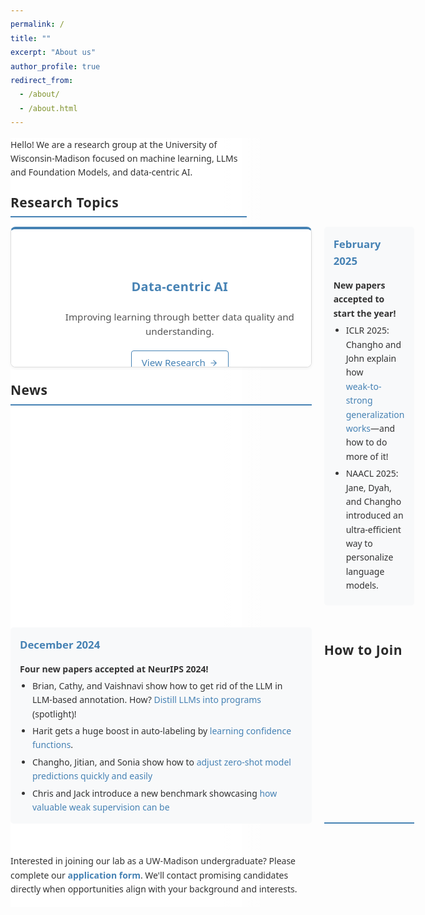 ```yaml
---
permalink: /
title: ""
excerpt: "About us"
author_profile: true
redirect_from:
  - /about/
  - /about.html
---
```


<!-- Background network image that follows scroll -->
<div class="network-background"></div>

<div class="main-content">
  <div style="margin-bottom: 15px;">
    <p>Hello! We are a research group at the University of Wisconsin-Madison focused on machine learning, LLMs and Foundation Models, and data-centric AI.</p>
  </div>

  <h2 style="margin-top: 20px; margin-bottom: 15px; border-bottom: 2px solid #4682B4; padding-bottom: 5px; font-weight: 700; letter-spacing: 0.5px;">Research Topics</h2>

  <div class="research-topics-grid">
    <!-- Card 1: Data-centric AI -->
    <a href="https://sprocketlab.github.io/publications/" class="research-topic-link">
      <div class="research-topic-card">
        <!-- This is the text content that shows by default -->
        <div class="card-text-content">
          <h3>Data-centric AI</h3>
          <p>Improving learning through better data quality and understanding.</p>
          <div class="view-research-button">
            View Research <svg xmlns="http://www.w3.org/2000/svg" width="14" height="14" viewBox="0 0 24 24" fill="none" stroke="currentColor" stroke-width="2" stroke-linecap="round" stroke-linejoin="round"><line x1="5" y1="12" x2="19" y2="12"></line><polyline points="12 5 19 12 12 19"></polyline></svg>
          </div>
        </div>
        
        <!-- This is the image content that shows on hover -->
        <div class="card-image-content">
          <div class="research-topic-image">
            <img src="/images/research_illustration/datacentric.png" alt="Data-centric AI" onerror="this.src='/images/research_illustration/datacentric.png'">
          </div>
          <h3>Data-centric AI</h3>
        </div>
      </div>
    </a>
    
    <!-- Card 2: Data- and Compute-Efficient Learning -->
    <a href="https://sprocketlab.github.io/publications/" class="research-topic-link">
      <div class="research-topic-card">
        <!-- This is the text content that shows by default -->
        <div class="card-text-content">
          <h3>Data- and Compute-Efficient Learning</h3>
          <p>Building models that require less data and computational resources.</p>
          <div class="view-research-button">
            View Research <svg xmlns="http://www.w3.org/2000/svg" width="14" height="14" viewBox="0 0 24 24" fill="none" stroke="currentColor" stroke-width="2" stroke-linecap="round" stroke-linejoin="round"><line x1="5" y1="12" x2="19" y2="12"></line><polyline points="12 5 19 12 12 19"></polyline></svg>
          </div>
        </div>
        
        <!-- This is the image content that shows on hover -->
        <div class="card-image-content">
          <div class="research-topic-image">
            <img src="/images/research_illustration/efficient-learning.png" alt="Data- and Compute-Efficient Learning" onerror="this.src='/images/research_illustration/efficient-learning.png'">
          </div>
          <h3>Data- and Compute-Efficient Learning</h3>
        </div>
      </div>
    </a>

    <!-- Card 3: Foundation Models -->
    <a href="https://sprocketlab.github.io/publications/" class="research-topic-link">
      <div class="research-topic-card">
        <!-- This is the text content that shows by default -->
        <div class="card-text-content">
          <h3>Foundation Models</h3>
          <p>Foundation models and their applications to scientific problems.</p>
          <div class="view-research-button">
            View Research <svg xmlns="http://www.w3.org/2000/svg" width="14" height="14" viewBox="0 0 24 24" fill="none" stroke="currentColor" stroke-width="2" stroke-linecap="round" stroke-linejoin="round"><line x1="5" y1="12" x2="19" y2="12"></line><polyline points="12 5 19 12 12 19"></polyline></svg>
          </div>
        </div>
        
        <!-- This is the image content that shows on hover -->
        <div class="card-image-content">
          <div class="research-topic-image">
            <img src="/images/research_illustration/foundation-models.png" alt="Foundation Models" onerror="this.src='/images/research_illustration/foundation-models.png'">
          </div>
          <h3>Foundation Models</h3>
        </div>
      </div>
    </a>
    
    <!-- Card 4: Weak Supervision -->
    <a href="https://sprocketlab.github.io/publications/" class="research-topic-link">
      <div class="research-topic-card">
        <!-- This is the text content that shows by default -->
        <div class="card-text-content">
          <h3>Weak Supervision</h3>
          <p>Learning with limited or noisy supervision.</p>
          <div class="view-research-button">
            View Research <svg xmlns="http://www.w3.org/2000/svg" width="14" height="14" viewBox="0 0 24 24" fill="none" stroke="currentColor" stroke-width="2" stroke-linecap="round" stroke-linejoin="round"><line x1="5" y1="12" x2="19" y2="12"></line><polyline points="12 5 19 12 12 19"></polyline></svg>
          </div>
        </div>
        
        <!-- This is the image content that shows on hover -->
        <div class="card-image-content">
          <div class="research-topic-image">
            <img src="/images/research_illustration/weak-supervision.png" alt="Weak Supervision" onerror="this.src='/images/research_illustration/weak-supervision.png'">
          </div>
          <h3>Weak Supervision</h3>
        </div>
      </div>
    </a>
  </div>

  <h2 style="margin-top: 20px; margin-bottom: 15px; border-bottom: 2px solid #4682B4; padding-bottom: 5px; font-weight: 700; letter-spacing: 0.5px;">News</h2>

  <div style="margin-bottom: 15px; background-color: #f8f9fa; padding: 15px; border-radius: 5px;">
    <h3 style="color: #4682B4; margin-bottom: 8px; font-size: 1.2em; margin-top: 0; font-weight: 600;">February 2025</h3>
    <p style="font-weight: 600; margin-bottom: 5px;">New papers accepted to start the year!</p>
    <ul style="padding-left: 20px; margin-top: 5px; margin-bottom: 0;">
      <li style="margin-bottom: 5px;">ICLR 2025: Changho and John explain how <a href="https://arxiv.org/pdf/2412.03881?" target="_blank">weak-to-strong generalization works</a>—and how to do more of it!</li>
      <li style="margin-bottom: 5px;">NAACL 2025: Jane, Dyah, and Changho introduced an ultra-efficient way to personalize language models.</li>
    </ul>
  </div>

  <div style="margin-bottom: 15px; background-color: #f8f9fa; padding: 15px; border-radius: 5px;">
    <h3 style="color: #4682B4; margin-bottom: 8px; font-size: 1.2em; margin-top: 0; font-weight: 600;">December 2024</h3>
    <p style="font-weight: 600; margin-bottom: 5px;">Four new papers accepted at NeurIPS 2024!</p>
    <ul style="padding-left: 20px; margin-top: 5px; margin-bottom: 0;">
      <li style="margin-bottom: 5px;">Brian, Cathy, and Vaishnavi show how to get rid of the LLM in LLM-based annotation. How? <a href="https://arxiv.org/pdf/2407.11004" target="_blank">Distill LLMs into programs</a> (spotlight)!</li>
      <li style="margin-bottom: 5px;">Harit gets a huge boost in auto-labeling by <a href="https://arxiv.org/pdf/2404.16188" target="_blank">learning confidence functions</a>.</li>
      <li style="margin-bottom: 5px;">Changho, Jitian, and Sonia show how to <a href="https://arxiv.org/pdf/2404.08461" target="_blank">adjust zero-shot model predictions quickly and easily</a></li>
      <li style="margin-bottom: 0;">Chris and Jack introduce a new benchmark showcasing <a href="https://arxiv.org/pdf/2501.07727" target="_blank">how valuable weak supervision can be</a></li>
    </ul>
  </div>

  <h2 style="margin-top: 20px; margin-bottom: 15px; border-bottom: 2px solid #4682B4; padding-bottom: 5px; font-weight: 700; letter-spacing: 0.5px;">How to Join</h2>

  <p>Interested in joining our lab as a UW-Madison undergraduate? Please complete our <a href="https://forms.gle/8dxCSvtiBYdB3EGDA" style="font-weight: bold; color: #4682B4;">application form</a>. We'll contact promising candidates directly when opportunities align with your background and interests.</p>
</div> <!-- Close main-content div -->

<style>
/* Network background styling */
.network-background {
  position: fixed;
  top: 0;
  right: 0;
  width: 50%;
  height: 100%;
  background-image: url('/images/nn_side.png'); /* Update this path to your network image */
  background-size: cover;
  background-position: left center;
  z-index: -1;
  opacity: 0.8;
  pointer-events: none; /* Makes the div non-interactive */
}

/* Main content with appropriate margin to accommodate the background */
.main-content {
  width: 65%;
  margin-left: 0;
  position: relative;
  z-index: 1;
  background: linear-gradient(to right, rgba(255,255,255,1) 80%, rgba(255,255,255,0) 100%);
  padding-right: 50px;
}

/* Improved typography for the entire page */
body {
  font-family: system-ui, -apple-system, BlinkMacSystemFont, "Segoe UI", Roboto, Helvetica, Arial, sans-serif;
  line-height: 1.6;
  color: #333;
  overflow-x: hidden; /* Prevent horizontal scrolling */
}

p {
  margin-bottom: 1.2em;
  line-height: 1.6;
}

h2 {
  font-family: system-ui, -apple-system, BlinkMacSystemFont, "Segoe UI", Roboto, Helvetica, Arial, sans-serif;
  font-weight: 700;
  color: #2a2a2a;
}

h3 {
  font-family: system-ui, -apple-system, BlinkMacSystemFont, "Segoe UI", Roboto, Helvetica, Arial, sans-serif;
  font-weight: 600;
  color: #333;
}

/* Grid layout */
.research-topics-grid {
  display: grid;
  grid-template-columns: repeat(2, 1fr);
  gap: 20px;
  margin: 15px 0;
}

/* Styling for the entire clickable card */
.research-topic-link {
  text-decoration: none;
  color: inherit;
  display: block;
  cursor: pointer;
}

/* Card styling */
.research-topic-card {
  border: 1px solid #ddd;
  border-top: 4px solid #4682B4; /* Added blue top border */
  border-radius: 8px;
  overflow: hidden;
  transition: all 0.3s ease;
  position: relative;
  height: 220px;
  box-shadow: 0 2px 4px rgba(0,0,0,0.05);
  cursor: pointer;
}

/* Enhanced hover effects */
.research-topic-card:hover {
  transform: translateY(-5px);
  box-shadow: 0 8px 16px rgba(0,0,0,0.1);
  border-color: #bbb;
}

/* TEXT CONTENT - visible by default */
.card-text-content {
  position: absolute;
  top: 0;
  left: 0;
  width: 100%;
  height: 100%;
  display: flex;
  flex-direction: column;
  justify-content: center;
  align-items: center;
  padding: 30px;
  background: white;
  transition: all 0.3s ease;
  z-index: 2;
  text-align: center;
}

.card-text-content h3 {
  margin-bottom: 16px;
  font-weight: 600;
  letter-spacing: 0.3px;
  font-size: 1.25rem;
  color: #4682B4;
}

.card-text-content p {
  margin: 5px 0;
  color: #555;
  line-height: 1.5;
  font-size: 0.95rem;
}

/* Click indicator styling */
.click-indicator {
  position: absolute;
  bottom: 15px;
  right: 15px;
  background-color: rgba(255, 255, 255, 0.9);
  border-radius: 20px;
  padding: 5px 12px;
  display: flex;
  align-items: center;
  font-size: 0.8rem;
  color: #555;
  opacity: 0;
  transform: translateY(5px);
  transition: all 0.3s ease;
  border: 1px solid #eee;
}

.click-indicator svg {
  margin-left: 5px;
}

/* View Research button styling */
.view-research-button {
  display: inline-flex;
  align-items: center;
  color: #4682B4;
  font-size: 0.95rem;
  font-weight: 500;
  margin-top: 15px;
  padding: 6px 16px;
  border-radius: 4px;
  border: 1px solid #4682B4;
  transition: all 0.2s ease;
  cursor: pointer;
}

.view-research-button svg {
  margin-left: 6px;
  transition: transform 0.2s ease;
}

.research-topic-card:hover .view-research-button {
  background-color: #4682B4;
  color: white;
}

.research-topic-card:hover .view-research-button svg {
  transform: translateX(3px);
}

/* IMAGE CONTENT - hidden by default, shown on hover */
.card-image-content {
  position: absolute;
  top: 0;
  left: 0;
  width: 100%;
  height: 100%;
  opacity: 0;
  transition: all 0.3s ease;
  z-index: 1;
}

/* The hover effect to swap visibility */
.research-topic-card:hover .card-text-content {
  opacity: 0;
}

.research-topic-card:hover .card-image-content {
  opacity: 1;
}

/* Image styling */
.research-topic-image {
  height: 170px;
  overflow: hidden;
}

.research-topic-image img {
  width: 100%;
  height: 100%;
  object-fit: contain;
  object-position: center;
}

/* Title styling on the image card */
.card-image-content h3 {
  padding: 12px;
  margin: 0;
  text-align: center;
  background: white;
  font-weight: 600;
  letter-spacing: 0.3px;
  color: #4682B4;
}

/* Add a subtle indicator on the image view too */
.card-image-content::after {
  content: "Click to explore";
  position: absolute;
  bottom: 50px;
  right: 15px;
  background-color: rgba(255, 255, 255, 0.9);
  border-radius: 20px;
  padding: 5px 12px;
  font-size: 0.8rem;
  color: #555;
  border: 1px solid #eee;
}

/* Enhanced link styling throughout the page */
a {
  color: #4682B4;
  text-decoration: none;
  transition: all 0.2s ease;
}

a:hover {
  color: #2a5a8a;
}

/* Responsive adjustments */
@media (max-width: 1200px) {
  .main-content {
    width: 75%;
  }
  
  .network-background {
    width: 40%;
  }
}

@media (max-width: 900px) {
  .research-topics-grid {
    grid-template-columns: repeat(2, 1fr);
  }
  
  .main-content {
    width: 85%;
  }
  
  .network-background {
    width: 30%;
    opacity: 0.5;
  }
}

@media (max-width: 600px) {
  .research-topics-grid {
    grid-template-columns: 1fr;
  }
  
  .research-topic-card {
    height: 200px;
  }
  
  .main-content {
    width: 100%;
    padding-right: 15px;
  }
  
  .network-background {
    display: none; /* Hide on very small screens */
  }
}
</style>